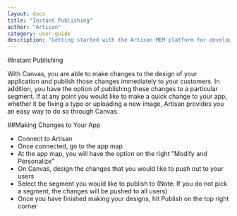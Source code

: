 ```yaml
---
layout: docs
title: "Instant Publishing"
author: "Artisan"
category: user-guide
description: "Getting started with the Artisan MEM platform for developers."
---
```

#Instant Publishing

With Canvas, you are able to make changes to the design of your application and publish those changes immediately to your customers. In addition, you have the option of publishing these changes to a particular segment. If at any point you would like to make a quick change to your app, whether it be fixing a typo or uploading a new image, Artisan provides you an easy way to do so through Canvas.


##Making Changes to Your App
* Connect to Artisan
* Once connected, go to the app map
* At the app map, you will have the option on the right \"Modify and Personalize\"
* On Canvas, design the changes that you would like to push out to your users
* Select the segment you would like to publish to (Note: If you do not pick a segment, the changes will be pushed to all users)
* Once you have finished making your designs, hit Publish on the top right corner
